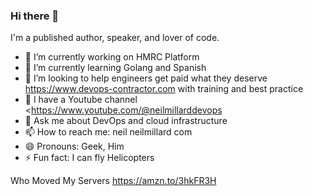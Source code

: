 ### Hi there 👋

I'm a published author, speaker, and lover of code.

- 🔭 I’m currently working on HMRC Platform
- 🌱 I’m currently learning Golang and Spanish
- 👯 I’m looking to help engineers get paid what they deserve <https://www.devops-contractor.com> with training and best practice
- 🎥 I have a Youtube channel <https://www.youtube.com/@neilmillarddevops
- 💬 Ask me about DevOps and cloud infrastructure
- 📫 How to reach me: neil <at> neilmillard <dot> com
- 😄 Pronouns: Geek, Him
- ⚡ Fun fact: I can fly Helicopters

Who Moved My Servers <https://amzn.to/3hkFR3H>
